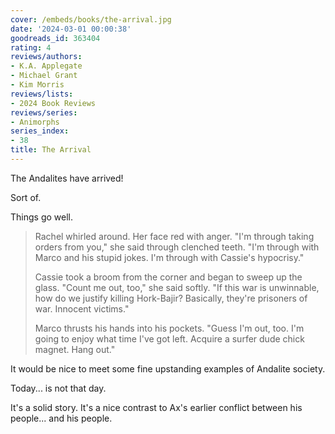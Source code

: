 ```yaml
---
cover: /embeds/books/the-arrival.jpg
date: '2024-03-01 00:00:38'
goodreads_id: 363404
rating: 4
reviews/authors:
- K.A. Applegate
- Michael Grant
- Kim Morris
reviews/lists:
- 2024 Book Reviews
reviews/series:
- Animorphs
series_index:
- 38
title: The Arrival
---
```

The Andalites have arrived!

Sort of. 

Things go well. 

> Rachel whirled around. Her face red with anger. "I'm through taking orders from you," she said through clenched teeth. "I'm through with Marco and his stupid jokes. I'm through with Cassie's hypocrisy."
> 
> Cassie took a broom from the corner and began to sweep up the glass. "Count me out, too," she said softly. "If this war is unwinnable, how do we justify killing Hork-Bajir? Basically, they're prisoners of war. Innocent victims."
> 
> Marco thrusts his hands into his pockets. "Guess I'm out, too. I'm going to enjoy what time I've got left. Acquire a surfer dude chick magnet. Hang out."

It would be nice to meet some fine upstanding examples of Andalite society. 

Today... is not that day. 

It's a solid story. It's a nice contrast to Ax's earlier conflict between his people... and his people. 

<!--more-->